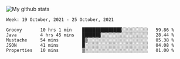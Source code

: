 ![My github stats](https://github-readme-stats.vercel.app/api?username=romvoid95&theme=gruvbox&include_all_commits=true&show_icons=true")

<!--START_SECTION:waka-->
```text
Week: 19 October, 2021 - 25 October, 2021

Groovy       10 hrs 1 min    ███████████████░░░░░░░░░░   59.86 % 
Java         4 hrs 45 mins   ███████░░░░░░░░░░░░░░░░░░   28.44 % 
Mustache     54 mins         █▒░░░░░░░░░░░░░░░░░░░░░░░   05.38 % 
JSON         41 mins         █░░░░░░░░░░░░░░░░░░░░░░░░   04.08 % 
Properties   10 mins         ▒░░░░░░░░░░░░░░░░░░░░░░░░   01.00 % 
```
<!--END_SECTION:waka-->
